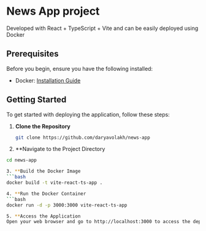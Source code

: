 # News App project
Developed with React + TypeScript + Vite and can be easily deployed using Docker

## Prerequisites

Before you begin, ensure you have the following installed:

- Docker: [Installation Guide](https://docs.docker.com/get-docker/)

## Getting Started

To get started with deploying the application, follow these steps:

1. **Clone the Repository**

   ```bash
   git clone https://github.com/daryavolakh/news-app

2. **Navigate to the Project Directory
  ```bash
  cd news-app

3. **Build the Docker Image
  ```bash
  docker build -t vite-react-ts-app .

4. **Run the Docker Container
  ```bash
  docker run -d -p 3000:3000 vite-react-ts-app

5. **Access the Application
Open your web browser and go to http://localhost:3000 to access the deployed News App.
